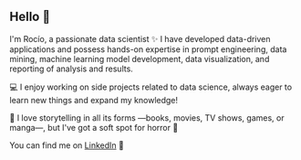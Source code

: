 ## Hello 👋

I'm Rocío, a passionate data scientist :sparkles: I have developed data-driven applications and possess hands-on expertise in prompt engineering, data mining, machine learning model development, data visualization, and reporting of analysis and results. 

:computer: I enjoy working on side projects related to data science, always eager to learn new things and expand my knowledge!

:book:  I love storytelling in all its forms —books, movies, TV shows, games, or manga—, but I've got a soft spot for horror :jack_o_lantern:

You can find me on [LinkedIn](https://www.linkedin.com/in/rbhubert/) :email:
